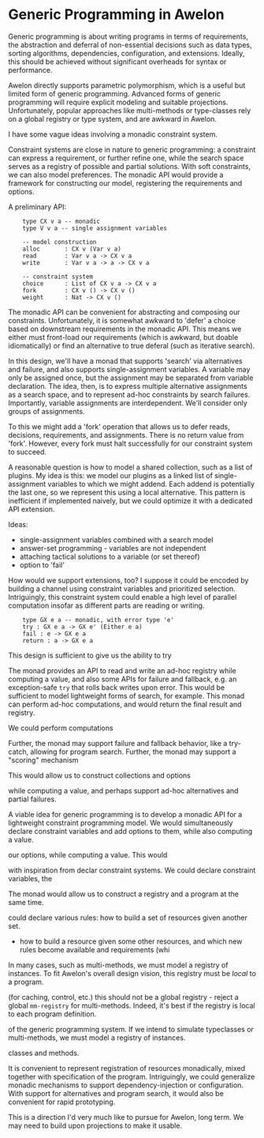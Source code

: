 # Generic Programming in Awelon

Generic programming is about writing programs in terms of requirements, the abstraction and deferral of non-essential decisions such as data types, sorting algorithms, dependencies, configuration, and extensions. Ideally, this should be achieved without significant overheads for syntax or performance.

Awelon directly supports parametric polymorphism, which is a useful but limited form of generic programming. Advanced forms of generic programming will require explicit modeling and suitable projections. Unfortunately, popular approaches like multi-methods or type-classes rely on a global registry or type system, and are awkward in Awelon.

I have some vague ideas involving a monadic constraint system. 

Constraint systems are close in nature to generic programming: a constraint can express a requirement, or further refine one, while the search space serves as a registry of possible and partial solutions. With soft constraints, we can also model preferences. The monadic API would provide a framework for constructing our model, registering the requirements and options.

A preliminary API:

        type CX v a -- monadic
        type V v a -- single assignment variables

        -- model construction
        alloc       : CX v (Var v a)
        read        : Var v a -> CX v a
        write       : Var v a -> a -> CX v a

        -- constraint system
        choice      : List of CX v a -> CX v a
        fork        : CX v () -> CX v ()
        weight      : Nat -> CX v ()





The monadic API can be convenient for abstracting and composing our constraints. Unfortunately, it is somewhat awkward to 'defer' a choice based on downstream requirements in the monadic API. This means we either must front-load our requirements (which is awkward, but doable idiomatically) or find an alternative to true deferal (such as iterative search).




In this design, we'll have a monad that supports 'search' via alternatives and failure, and also supports single-assignment variables. A variable may only be assigned once, but the assignment may be separated from variable declaration. The idea, then, is to express multiple alternative assignments as a search space, and to represent ad-hoc constraints by search failures. Importantly, variable assignments are interdependent. We'll consider only groups of assignments.

To this we might add a 'fork' operation that allows us to defer reads, decisions, requirements, and assignments. There is no return value from 'fork'. However, every fork must halt successfully for our constraint system to succeed.

A reasonable question is how to model a shared collection, such as a list of plugins. My idea is this: we model our plugins as a linked list of single-assignment variables to which we might addend. Each addend is potentially the last one, so we represent this using a local alternative. This pattern is inefficient if implemented naively, but we could optimize it with a dedicated API extension.



















Ideas: 

* single-assignment variables combined with a search model
* answer-set programming - variables are not independent
* attaching tactical solutions to a variable (or set thereof)
* option to 'fail'

How would we support extensions, too? I suppose it could be encoded by building a channel using constraint variables and prioritized selection. Intriguingly, this constraint system could enable a high level of parallel computation insofar as different parts are reading or writing.

        type GX e a -- monadic, with error type 'e'
        try : GX e a -> GX e' (Either e a)
        fail : e -> GX e a
        return : a -> GX e a

This design is sufficient to give us the ability to try


        





The monad provides an API to read and write an ad-hoc registry while computing a value, and also some APIs for failure and fallback, e.g. an exception-safe `try` that rolls back writes upon error. This would be sufficient to model lightweight forms of search, for example. This monad can perform ad-hoc computations, and would return the final result and registry.



We could perform computations 

 Further, the monad may support failure and fallback behavior, like a try-catch, allowing for program search. Further, the monad may support a "scoring" mechanism


This would allow us to construct collections and options

 while computing a value, and perhaps support ad-hoc alternatives and partial failures. 






A viable idea for generic programming is to develop a monadic API for a lightweight constraint programming model. We would simultaneously declare constraint variables and add options to them, while also computing a value. 

 our options, while computing a value. This would 

with inspiration from declar constraint systems. We could declare constraint variables, the


 The monad would allow us to construct a registry and a program at the same time.

could declare various rules: how to build a set of resources given another set. 

- how to build a resource given some other resources, and which new rules become available and requirements (whi







In many cases, such as multi-methods, we must model a registry of instances. To fit Awelon's overall design vision, this registry must be *local* to a program. 

 (for caching, control, etc.) this should not be a global registry - reject a global `mm-registry` for multi-methods. Indeed, it's best if the registry is local to each program definition. 

 of the generic programming system. If we intend to simulate typeclasses or multi-methods, we must model a registry of instances.

 classes and methods.

It is convenient to represent registration of resources monadically, mixed together with specification of the program. Intriguingly, we could generalize monadic mechanisms to support dependency-injection or configuration. With support for alternatives and program search, it would also be convenient for rapid prototyping.

This is a direction I'd very much like to pursue for Awelon, long term. We may need to build upon projections to make it usable.

